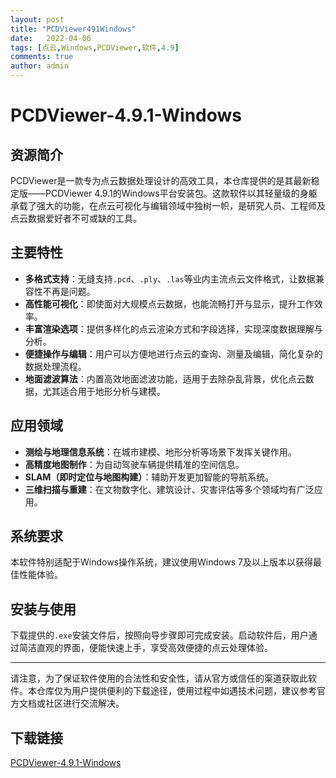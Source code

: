 ```yaml
---
layout: post
title: "PCDViewer491Windows"
date:   2022-04-06
tags: [点云,Windows,PCDViewer,软件,4.9]
comments: true
author: admin
---
```

# PCDViewer-4.9.1-Windows

## 资源简介

PCDViewer是一款专为点云数据处理设计的高效工具，本仓库提供的是其最新稳定版——PCDViewer 4.9.1的Windows平台安装包。这款软件以其轻量级的身躯承载了强大的功能，在点云可视化与编辑领域中独树一帜，是研究人员、工程师及点云数据爱好者不可或缺的工具。

## 主要特性

- **多格式支持**：无缝支持`.pcd`、`.ply`、`.las`等业内主流点云文件格式，让数据兼容性不再是问题。
- **高性能可视化**：即使面对大规模点云数据，也能流畅打开与显示，提升工作效率。
- **丰富渲染选项**：提供多样化的点云渲染方式和字段选择，实现深度数据理解与分析。
- **便捷操作与编辑**：用户可以方便地进行点云的查询、测量及编辑，简化复杂的数据处理流程。
- **地面滤波算法**：内置高效地面滤波功能，适用于去除杂乱背景，优化点云数据，尤其适合用于地形分析与建模。
  
## 应用领域

- **测绘与地理信息系统**：在城市建模、地形分析等场景下发挥关键作用。
- **高精度地图制作**：为自动驾驶车辆提供精准的空间信息。
- **SLAM（即时定位与地图构建）**：辅助开发更加智能的导航系统。
- **三维扫描与重建**：在文物数字化、建筑设计、灾害评估等多个领域均有广泛应用。

## 系统要求

本软件特别适配于Windows操作系统，建议使用Windows 7及以上版本以获得最佳性能体验。

## 安装与使用

下载提供的`.exe`安装文件后，按照向导步骤即可完成安装。启动软件后，用户通过简洁直观的界面，便能快速上手，享受高效便捷的点云处理体验。

---

请注意，为了保证软件使用的合法性和安全性，请从官方或信任的渠道获取此软件。本仓库仅为用户提供便利的下载途径，使用过程中如遇技术问题，建议参考官方文档或社区进行交流解决。

## 下载链接

[PCDViewer-4.9.1-Windows](https://pan.quark.cn/s/bfd560120438)